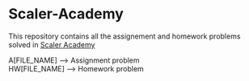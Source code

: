 # Scaler-Academy

This repository contains all the assignement and homework problems solved in [Scaler Academy](https://www.scaler.com/)

A[FILE_NAME] --> Assignment problem <br />
HW[FILE_NAME] --> Homework problem
